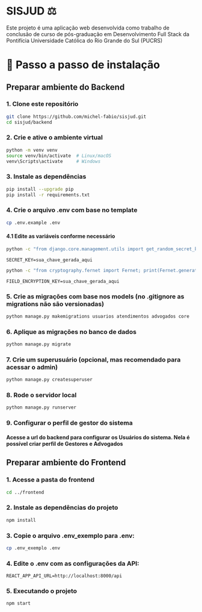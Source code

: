 # SISJUD ⚖️
Este projeto é uma aplicação web desenvolvida como trabalho de conclusão de curso de pós-graduação em Desenvolvimento Full Stack da Pontifícia Universidade Católica do Rio Grande do Sul (PUCRS)

# 🚀 Passo a passo de instalação

## Preparar ambiente do Backend

### 1. Clone este repositório
```bash
git clone https://github.com/michel-fabio/sisjud.git
cd sisjud/backend
```

### 2. Crie e ative o ambiente virtual

```bash
python -m venv venv
source venv/bin/activate  # Linux/macOS
venv\Scripts\activate     # Windows
```

### 3. Instale as dependências
```bash
pip install --upgrade pip
pip install -r requirements.txt
```

### 4. Crie o arquivo .env com base no template
```bash
cp .env.example .env
```

#### 4.1 Edite as variáveis conforme necessário

```bash
python -c "from django.core.management.utils import get_random_secret_key; print(get_random_secret_key())"
```

```env
SECRET_KEY=sua_chave_gerada_aqui
```

```bash
python -c "from cryptography.fernet import Fernet; print(Fernet.generate_key().decode())"
```

```env
FIELD_ENCRYPTION_KEY=sua_chave_gerada_aqui
```


### 5. Crie as migrações com base nos models (no .gitignore as migrations não são versionadas)

```bash
python manage.py makemigrations usuarios atendimentos advogados core
```
### 6. Aplique as migrações no banco de dados

```bash
python manage.py migrate
```

### 7. Crie um superusuário (opcional, mas recomendado para acessar o admin)

```bash
python manage.py createsuperuser
```

### 8. Rode o servidor local

```bash
python manage.py runserver
```

### 9. Configurar o perfil de gestor do sistema

#### Acesse a url do backend para configurar os Usuários do sistema. Nela é possível criar perfil de Gestores e Advogados

## Preparar ambiente do Frontend

### 1. Acesse a pasta do frontend

```bash
cd ../frontend
```

### 2. Instale as dependências do projeto

```bash
npm install
```

### 3. Copie o arquivo .env_exemplo para .env:

```bash
cp .env_exemplo .env
```

### 4. Edite o .env com as configurações da API:

```env
REACT_APP_API_URL=http://localhost:8000/api
```

### 5. Executando o projeto

```bash
npm start
```